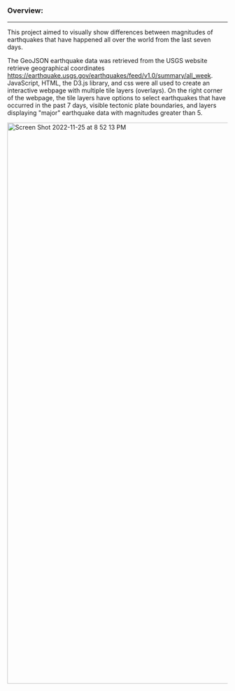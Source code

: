 ### Overview: ###
-----------------

This project aimed to visually show differences between magnitudes of earthquakes that have happened all over the world from the last seven days.

The GeoJSON earthquake data was retrieved from the USGS website retrieve geographical coordinates <https://earthquake.usgs.gov/earthquakes/feed/v1.0/summary/all_week>. JavaScript, HTML, the D3.js library, and css were all used to create an interactive webpage with multiple tile layers (overlays). On the right corner of the webpage, the tile layers have options to select earthquakes that have occurred in the past 7 days, visible tectonic plate boundaries, and layers displaying "major" earthquake data with magnitudes greater than 5. 

<img width="1281" alt="Screen Shot 2022-11-25 at 8 52 13 PM" src="https://user-images.githubusercontent.com/106992995/204072785-fb8a2a65-2343-401b-bf75-01b583d96978.png">

